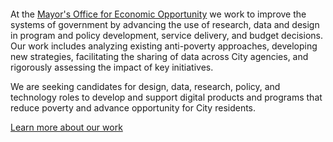 <svg class="icon-logo-secondary text-blue" role="img">
  <title>The New York City Mayor's Office for Economic Opportunity logo</title>
  <use xlink:href="#icon-logo-secondary"></use>
</svg>

<p class="text-h5">At the <a href="http://nyc.gov/opportunity" target="_blank">Mayor's Office for Economic Opportunity</a> we work to improve the systems of government by advancing the use of research, data and design in program and policy development, service delivery, and budget decisions. Our work includes analyzing existing anti-poverty approaches, developing new strategies, facilitating the sharing of data across City agencies, and rigorously assessing the impact of key initiatives.</p>

<p class="text-h5">We are seeking candidates for design, data, research, policy, and technology roles to develop and support digital products and programs that reduce poverty and advance opportunity for City residents.</p>

<p class="text-h5 my-4">
  <a class="btn btn-large inline-block w-full" href="#/work">Learn more about our work</a>
</p>
